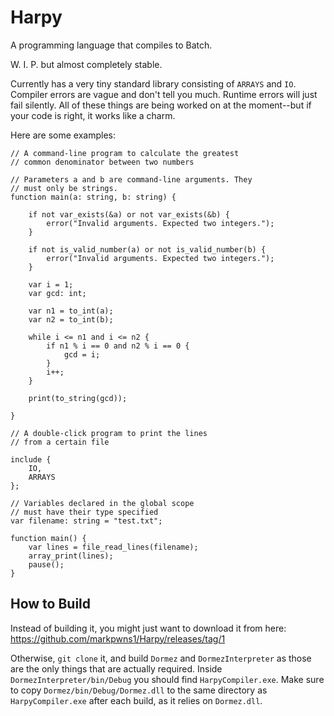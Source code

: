 # Harpy
A programming language that compiles to Batch. 

W. I. P. but almost completely stable.

Currently has a very tiny standard library consisting of `ARRAYS` and `IO`. Compiler errors are vague and don't tell you much. Runtime errors will just fail silently. All of these things are being worked on at the moment--but if your code is right, it works like a charm.

Here are some examples: 
```
// A command-line program to calculate the greatest
// common denominator between two numbers

// Parameters a and b are command-line arguments. They
// must only be strings.
function main(a: string, b: string) {

    if not var_exists(&a) or not var_exists(&b) {
        error("Invalid arguments. Expected two integers.");
    }
    
    if not is_valid_number(a) or not is_valid_number(b) {
        error("Invalid arguments. Expected two integers.");
    }

    var i = 1;
    var gcd: int;
    
    var n1 = to_int(a);
    var n2 = to_int(b);
    
    while i <= n1 and i <= n2 {
        if n1 % i == 0 and n2 % i == 0 {
            gcd = i;
        }
        i++;
    }
    
    print(to_string(gcd));
    
}
```

```
// A double-click program to print the lines
// from a certain file

include {
    IO,
    ARRAYS
};

// Variables declared in the global scope
// must have their type specified
var filename: string = "test.txt";

function main() {
    var lines = file_read_lines(filename);
    array_print(lines);
    pause();
}
```

## How to Build
Instead of building it, you might just want to download it from here: https://github.com/markpwns1/Harpy/releases/tag/1

Otherwise, `git clone` it, and build `Dormez` and `DormezInterpreter` as those are the only things that are actually required. Inside `DormezInterpreter/bin/Debug` you should find `HarpyCompiler.exe`. Make sure to copy `Dormez/bin/Debug/Dormez.dll` to the same directory as `HarpyCompiler.exe` after each build, as it relies on `Dormez.dll`.
